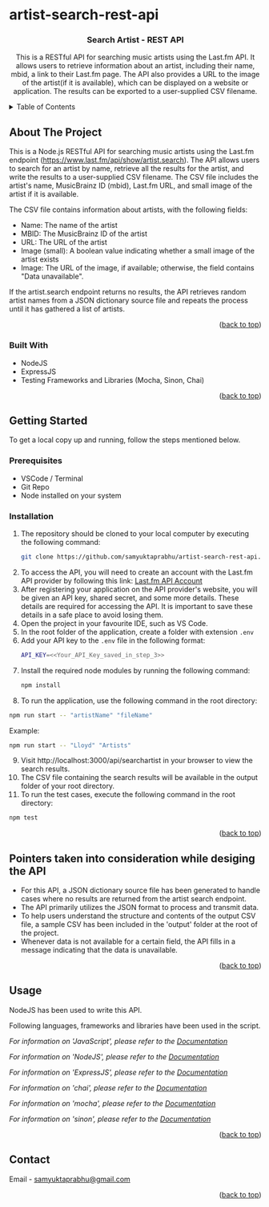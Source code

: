 # artist-search-rest-api

<a name="readme-top"></a>
<h3 align="center" name="readme-top">Search Artist - REST API</h3>

  <p align="center">
    This is a RESTful API for searching music artists using the Last.fm API. It allows users to retrieve information about an artist, including their name, mbid, a link to their Last.fm page. The API also provides a URL to the image of the artist(if it is available), which can be displayed on a website or application. The results can be exported to a user-supplied CSV filename.
</p>

<details>
  <summary>Table of Contents</summary>
  <ol>
    <li>
      <a href="#about-the-project">About The Project</a>
      <ul>
        <li><a href="#built-with">Built With</a></li>
      </ul>
    </li>
    <li>
      <a href="#getting-started">Getting Started</a>
      <ul>
        <li><a href="#prerequisites">Prerequisites</a></li>
        <li><a href="#installation">Installation</a></li>
      </ul>
    </li>
    <li><a href="#usage">Usage</a></li>
    <li><a href="#contact">Contact</a></li>
  </ol>
</details>

## About The Project

This is a Node.js RESTful API for searching music artists using the Last.fm endpoint (https://www.last.fm/api/show/artist.search). The API allows users to search for an artist by name, retrieve all the results for the artist, and write the results to a user-supplied CSV filename. The CSV file includes the artist's name, MusicBrainz ID (mbid), Last.fm URL, and small image of the artist if it is available.

The CSV file contains information about artists, with the following fields:

* Name: The name of the artist
* MBID: The MusicBrainz ID of the artist
* URL: The URL of the artist
* Image (small): A boolean value indicating whether a small image of the artist exists
* Image: The URL of the image, if available; otherwise, the field contains "Data unavailable".


If the artist.search endpoint returns no results, the API retrieves random artist names from a JSON dictionary source file and repeats the process until it has gathered a list of artists.

<p align="right">(<a href="#readme-top">back to top</a>)</p>

### Built With

* NodeJS
* ExpressJS
* Testing Frameworks and Libraries (Mocha, Sinon, Chai)

<p align="right">(<a href="#readme-top">back to top</a>)</p>

## Getting Started

To get a local copy up and running, follow the steps mentioned below.

### Prerequisites

* VSCode / Terminal
* Git Repo
* Node installed on your system
### Installation

1. The repository should be cloned to your local computer by executing the following command:
   ```sh
   git clone https://github.com/samyuktaprabhu/artist-search-rest-api.git
   ```
2. To access the API, you will need to create an account with the Last.fm API provider by following this link:
     [Last.fm API Account](https://www.last.fm/api/account/create)
3. After registering your application on the API provider's website, you will be given an API key, shared secret, and some more details. These details are required for accessing the API. It is important to save these details in a safe place to avoid losing them. 
4. Open the project in your favourite IDE, such as VS Code.
5. In the root folder of the application, create a folder with extension `.env`
6. Add your API key to the `.env` file in the following format:
    ```sh
    API_KEY=<<Your_API_Key_saved_in_step_3>> 
    ```
7. Install the required node modules by running the following command:
    ```sh
    npm install
    ```
8. To run the application, use the following command in the root directory:
```sh
npm run start -- "artistName" "fileName"
```
Example: 
```sh
npm run start -- "Lloyd" "Artists"
```
9. Visit http://localhost:3000/api/searchartist in your browser to view the search results.
10. The CSV file containing the search results will be available in the output folder of your root directory.
11. To run the test cases, execute the following command in the root directory:
```sh
npm test
```
<p align="right">(<a href="#readme-top">back to top</a>)</p>

## Pointers taken into consideration while desiging the API

* For this API, a JSON dictionary source file has been generated to handle cases where no results are returned from the artist search endpoint.
* The API primarily utilizes the JSON format to process and transmit data.
* To help users understand the structure and contents of the output CSV file, a sample CSV has been included in the 'output' folder at the root of the project.
* Whenever data is not available for a certain field, the API fills in a message indicating that the data is unavailable.

<p align="right">(<a href="#readme-top">back to top</a>)</p>

## Usage

NodeJS has been used to write this API.

Following languages, frameworks and libraries have been used in the script.

_For information on 'JavaScript', please refer to the [Documentation]([https://nodejs.org/en/docs](https://developer.mozilla.org/en-US/docs/Web/JavaScript))_

_For information on 'NodeJS', please refer to the [Documentation](https://nodejs.org/en/docs)_

_For information on 'ExpressJS', please refer to the [Documentation](https://expressjs.com/)_

_For information on 'chai', please refer to the [Documentation](https://www.chaijs.com/)_

_For information on 'mocha', please refer to the [Documentation](https://mochajs.org/)_

_For information on 'sinon', please refer to the [Documentation](https://sinonjs.org/)_

<p align="right">(<a href="#readme-top">back to top</a>)</p>

## Contact

Email - samyuktaprabhu@gmail.com

<p align="right">(<a href="#readme-top">back to top</a>)</p>
